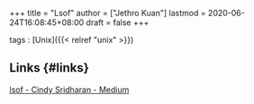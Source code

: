 +++
title = "Lsof"
author = ["Jethro Kuan"]
lastmod = 2020-06-24T16:08:45+08:00
draft = false
+++

tags
: [Unix]({{< relref "unix" >}})

## Links {#links}

[lsof - Cindy Sridharan - Medium](https://medium.com/@copyconstruct/lsof-f2b224eee7b5)
